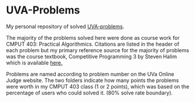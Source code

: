 # UVA-Problems
My personal repository of solved <a href=https://uva.onlinejudge.org/>UVA-problems</a>. 

The majority of the problems solved here were done as course work for CMPUT 403: Practical Algorithmics. Citations are listed in the header of each problem but my primary reference source for the majority of problems was the course textbook, Competitive Programming 3 by Steven Halim which is available <a href=http://www.lulu.com/ca/en/shop/steven-halim/competitive-programming-3/paperback/product-21059906.html>here.</a>

Problems are named according to problem number on the UVa Online Judge website. The two folders indicate how many points the problems were worth in my CMPUT 403 class (1 or 2 points), which was based on the percentage of users who could solved it. (80% solve rate boundary).
